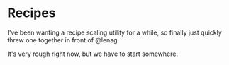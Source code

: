 # Recipes

I've been wanting a recipe scaling utility for a while, so finally just quickly
threw one together in front of @lenag

It's very rough right now, but we have to start somewhere.
